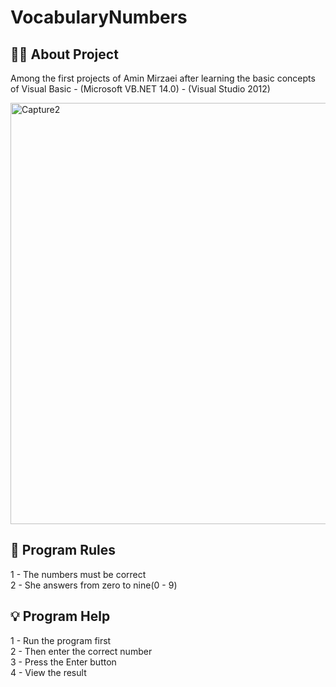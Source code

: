 # VocabularyNumbers

<h2> 👨‍💻 About Project</h2>
Among the first projects of Amin Mirzaei after learning the basic concepts of Visual Basic - (Microsoft VB.NET 14.0) - (Visual Studio 2012)<br />


<img width="674" alt="Capture2" src="https://github.com/user-attachments/assets/e5fd8f08-3126-4488-a58f-e0279f7747a5"><br />

<h2> 📜 Program Rules</h2>
1 - The numbers must be correct<br />
2 - She answers from zero to nine(0 - 9)<br />

<h2> 💡 Program Help</h2>
1 - Run the program first<br />
2 - Then enter the correct number<br />
3 - Press the Enter button<br />
4 - View the result




